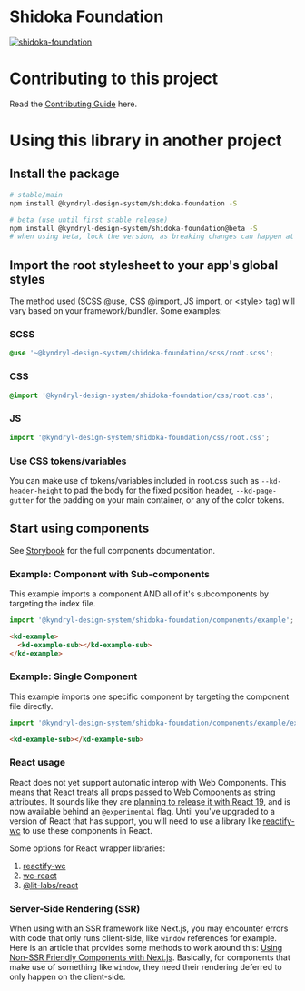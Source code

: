 # Shidoka Foundation

[![shidoka-foundation](https://github.com/kyndryl-design-system/shidoka-foundation/actions/workflows/actions.yml/badge.svg)](https://github.com/kyndryl-design-system/shidoka-foundation/actions/workflows/actions.yml)

# Contributing to this project

Read the [Contributing Guide](https://github.com/kyndryl-design-system/shidoka-foundation/blob/beta/CONTRIBUTING.md) here.

# Using this library in another project

## Install the package

<!-- Note: This will not work until you have configured the enterprise package registry following the instructions above. -->

```bash
# stable/main
npm install @kyndryl-design-system/shidoka-foundation -S

# beta (use until first stable release)
npm install @kyndryl-design-system/shidoka-foundation@beta -S
# when using beta, lock the version, as breaking changes can happen at any time
```

## Import the root stylesheet to your app's global styles

The method used (SCSS @use, CSS @import, JS import, or &lt;style&gt; tag) will vary based on your framework/bundler. Some examples:

### SCSS

```css
@use '~@kyndryl-design-system/shidoka-foundation/scss/root.scss';
```

### CSS

```css
@import '@kyndryl-design-system/shidoka-foundation/css/root.css';
```

### JS

```js
import '@kyndryl-design-system/shidoka-foundation/css/root.css';
```

### Use CSS tokens/variables

You can make use of tokens/variables included in root.css such as `--kd-header-height` to pad the body for the fixed position header, `--kd-page-gutter` for the padding on your main container, or any of the color tokens.

## Start using components

See [Storybook](https://kyndryl-design-system.github.io/shidoka-foundation/) for the full components documentation.

### Example: Component with Sub-components

This example imports a component AND all of it's subcomponents by targeting the index file.

```js
import '@kyndryl-design-system/shidoka-foundation/components/example';
```

```html
<kd-example>
  <kd-example-sub></kd-example-sub>
</kd-example>
```

### Example: Single Component

This example imports one specific component by targeting the component file directly.

```js
import '@kyndryl-design-system/shidoka-foundation/components/example/example-sub';
```

```html
<kd-example-sub></kd-example-sub>
```

### React usage

React does not yet support automatic interop with Web Components. This means that React treats all props passed to Web Components as string attributes. It sounds like they are [planning to release it with React 19](https://github.com/facebook/react/issues/11347#issuecomment-988970952), and is now available behind an `@experimental` flag. Until you've upgraded to a version of React that has support, you will need to use a library like [reactify-wc](https://www.npmjs.com/package/reactify-wc) to use these components in React.

Some options for React wrapper libraries:

1. [reactify-wc](https://www.npmjs.com/package/reactify-wc)
2. [wc-react](https://www.npmjs.com/package/wc-react)
3. [@lit-labs/react](https://www.npmjs.com/package/@lit-labs/react)

### Server-Side Rendering (SSR)

When using with an SSR framework like Next.js, you may encounter errors with code that only runs client-side, like `window` references for example. Here is an article that provides some methods to work around this: [Using Non-SSR Friendly Components with Next.js](https://blog.bitsrc.io/using-non-ssr-friendly-components-with-next-js-916f38e8992c). Basically, for components that make use of something like `window`, they need their rendering deferred to only happen on the client-side.
